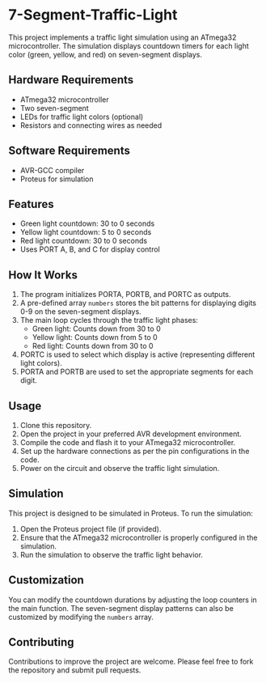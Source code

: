 # 7-Segment-Traffic-Light
This project implements a traffic light simulation using an ATmega32 microcontroller. The simulation displays countdown timers for each light color (green, yellow, and red) on seven-segment displays.

## Hardware Requirements

- ATmega32 microcontroller
- Two seven-segment
- LEDs for traffic light colors (optional)
- Resistors and connecting wires as needed

## Software Requirements

- AVR-GCC compiler
- Proteus for simulation

## Features

- Green light countdown: 30 to 0 seconds
- Yellow light countdown: 5 to 0 seconds
- Red light countdown: 30 to 0 seconds
- Uses PORT A, B, and C for display control

## How It Works

1. The program initializes PORTA, PORTB, and PORTC as outputs.
2. A pre-defined array `numbers` stores the bit patterns for displaying digits 0-9 on the seven-segment displays.
3. The main loop cycles through the traffic light phases:
   - Green light: Counts down from 30 to 0
   - Yellow light: Counts down from 5 to 0
   - Red light: Counts down from 30 to 0
4. PORTC is used to select which display is active (representing different light colors).
5. PORTA and PORTB are used to set the appropriate segments for each digit.

## Usage

1. Clone this repository.
2. Open the project in your preferred AVR development environment.
3. Compile the code and flash it to your ATmega32 microcontroller.
4. Set up the hardware connections as per the pin configurations in the code.
5. Power on the circuit and observe the traffic light simulation.

## Simulation

This project is designed to be simulated in Proteus. To run the simulation:

1. Open the Proteus project file (if provided).
2. Ensure that the ATmega32 microcontroller is properly configured in the simulation.
3. Run the simulation to observe the traffic light behavior.

## Customization

You can modify the countdown durations by adjusting the loop counters in the main function. The seven-segment display patterns can also be customized by modifying the `numbers` array.

## Contributing

Contributions to improve the project are welcome. Please feel free to fork the repository and submit pull requests.



